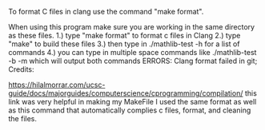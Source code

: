 To format C files in clang use the command "make format".

When using this program make sure you are working in the same directory as these files. 
1.) type "make format" to format c files in Clang
2.) type "make" to build these files
3.) then type in ./mathlib-test -h for a list of commands
4.) you can type in multiple space commands like ./mathlib-test -b -m which will output both commands
ERRORS:
 Clang format failed in git;
 Credits: 
 
 https://hilalmorrar.com/ucsc-guide/docs/majorguides/computerscience/cprogramming/compilation/ 
 this link was very helpful in making my MakeFile I used the same format as well as this command that automatically complies c files, format, and cleaning the files. 
 
